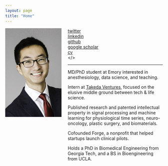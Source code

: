 ```yaml
---
layout: page 
title: "Home"
---
```


<div style="float:left;margin:0 20px 1000px 0">
   <img align="left" src="assets/erik.jpg" width="180">
</div>

<i class='fa fa-twitter fa-fw'></i>  [twitter](https://twitter.com/erikrtn) <br>
<i class='fa fa-linkedin fa-fw'></i> [linkedin](https://www.linkedin.com/in/erikreinertsen/) <br>
<i class='fa fa-github fa-fw'></i>  [github](https://github.com/erikrtn) <br>
<i class='fa fa-graduation-cap fa-fw'></i>  [google scholar](https://scholar.google.com/citations?hl=en&user=APy8nq4AAAAJ&view_op=list_works&sortby=pubdate) <br>
<i class='fa fa-file-text fa-fw'></i>  [cv](https://erikreinertsen.com/cv) <br>
<i class='fa fa-envelope fa-fw'></i> <a id="email"></> <br> 

<script>
<!--
var email_address = "erikrtn" + "@" + "gmail";
email_address += ".com";
$("#email").attr("href", "mailto:" + email_address).html("email");
//-->
</script>

---


MD/PhD student at Emory interested in anesthesiology, data science, and teaching.

Intern at [Takeda Ventures](http://takedaventures.com), focused on the elusive middle ground between tech & life science.
 
Published research and patented intellectual property in signal processing and machine learning for physiological time series, neuro-oncology, plastic surgery, and biomaterials.

Cofounded Forge, a nonprofit that helped startups launch clinical pilots.

Holds a PhD in Biomedical Engineering from Georgia Tech, and a BS in Bioengineering from UCLA. 
